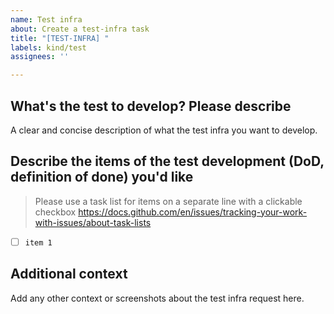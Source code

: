 ```yaml
---
name: Test infra
about: Create a test-infra task
title: "[TEST-INFRA] "
labels: kind/test
assignees: ''

---
```


## What's the test to develop? Please describe

A clear and concise description of what the test infra you want to develop.

## Describe the items of the test development (DoD, definition of done) you'd like
> Please use a task list for items on a separate line with a clickable checkbox https://docs.github.com/en/issues/tracking-your-work-with-issues/about-task-lists

- [ ] `item 1`

## Additional context

Add any other context or screenshots about the test infra request here.
